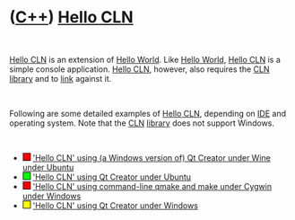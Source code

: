 
 

 

 

 

 

([C++](Cpp.md)) [Hello CLN](CppHelloCln.md)
=============================================

 

[Hello CLN](CppHelloCln.md) is an extension of [Hello
World](CppHelloWorld.md). Like [Hello World](CppHelloWorld.md), [Hello
CLN](CppHelloCln.md) is a simple console application. [Hello
CLN](CppHelloCln.md), however, also requires the [CLN](CppCln.md)
[library](CppLibrary.md) and to [link](CppLink.md) against it.

 

Following are some detailed examples of [Hello CLN](CppHelloCln.md),
depending on [IDE](CppIde.md) and operating system. Note that the
[CLN](CppCln.md) [library](CppLibrary.md) does not support Windows.

 

-   ![FAIL](PicRed.png) ['Hello CLN' using (a Windows version of) Qt
    Creator under Wine under Ubuntu](CppHelloClnQtCreatorWineUbuntu.md)
-   ![OKAY](PicGreen.png) ['Hello CLN' using Qt Creator under
    Ubuntu](CppHelloClnQtCreatorUbuntu.md)
-   ![FAIL](PicRed.png) ['Hello CLN' using command-line qmake and make
    under Cygwin under Windows](CppHelloClnClCygwinWindows.md)
-   ![?OKAY](PicYellow.png) ['Hello CLN' using Qt Creator under
    Windows](CppHelloClnQtCreatorWindows.md)

 

 

 

 

 

 

